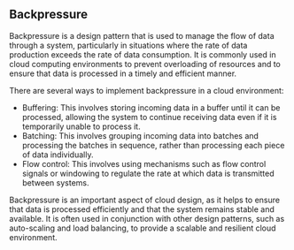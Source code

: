 ## Backpressure
Backpressure is a design pattern that is used to manage the flow of data through a system, particularly in situations where the rate of data production exceeds the rate of data consumption. It is commonly used in cloud computing environments to prevent overloading of resources and to ensure that data is processed in a timely and efficient manner.

There are several ways to implement backpressure in a cloud environment:

- Buffering: This involves storing incoming data in a buffer until it can be processed, allowing the system to continue receiving data even if it is temporarily unable to process it.
- Batching: This involves grouping incoming data into batches and processing the batches in sequence, rather than processing each piece of data individually.
- Flow control: This involves using mechanisms such as flow control signals or windowing to regulate the rate at which data is transmitted between systems.

Backpressure is an important aspect of cloud design, as it helps to ensure that data is processed efficiently and that the system remains stable and available. It is often used in conjunction with other design patterns, such as auto-scaling and load balancing, to provide a scalable and resilient cloud environment.